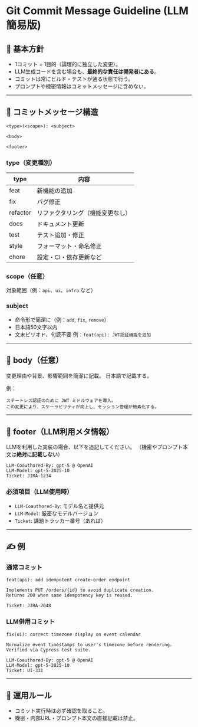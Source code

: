 # Git Commit Message Guideline (LLM簡易版)

## 🧭 基本方針

* 1コミット = 1目的（論理的に独立した変更）。
* LLM生成コードを含む場合も、**最終的な責任は開発者にある**。
* コミットは常にビルド・テストが通る状態で行う。
* プロンプトや機密情報はコミットメッセージに含めない。

---

## 🧩 コミットメッセージ構造

```
<type>(<scope>): <subject>

<body>

<footer>
```

### type（変更種別）

| type     | 内容               |
| -------- | ---------------- |
| feat     | 新機能の追加           |
| fix      | バグ修正             |
| refactor | リファクタリング（機能変更なし） |
| docs     | ドキュメント更新         |
| test     | テスト追加・修正         |
| style    | フォーマット・命名修正      |
| chore    | 設定・CI・依存更新など     |

### scope（任意）

対象範囲（例：`api`、`ui`、`infra` など）

### subject

* 命令形で簡潔に（例：`add`, `fix`, `remove`）
* 日本語50文字以内
* 文末ピリオド、句読不要
  例：`feat(api): JWT認証機能を追加`

---

## 📄 body（任意）

変更理由や背景、影響範囲を簡潔に記載。
日本語で記載する。

例：
```
ステートレス認証のために JWT ミドルウェアを導入。
この変更により、スケーラビリティが向上し、セッション管理が簡素化する。
```

---

## 🧠 footer（LLM利用メタ情報）

LLMを利用した実装の場合、以下を追記してください。
（機密やプロンプト本文は**絶対に記載しない**）

```
LLM-Coauthored-By: gpt-5 @ OpenAI
LLM-Model: gpt-5-2025-10
Ticket: JIRA-1234
```

### 必須項目（LLM使用時）

* `LLM-Coauthored-By`: モデル名と提供元
* `LLM-Model`: 厳密なモデルバージョン
* `Ticket`: 課題トラッカー番号（あれば）

---

## ✍️ 例

### 通常コミット

```
feat(api): add idempotent create-order endpoint

Implements PUT /orders/{id} to avoid duplicate creation.
Returns 200 when same idempotency key is reused.

Ticket: JIRA-2048
```

### LLM併用コミット

```
fix(ui): correct timezone display on event calendar

Normalize event timestamps to user's timezone before rendering.
Verified via Cypress test suite.

LLM-Coauthored-By: gpt-5 @ OpenAI
LLM-Model: gpt-5-2025-10
Ticket: UI-331
```

---

## 🚦 運用ルール

* コミット実行時は必ず確認を取ること。
* 機密・内部URL・プロンプト本文の直接記載は禁止。
